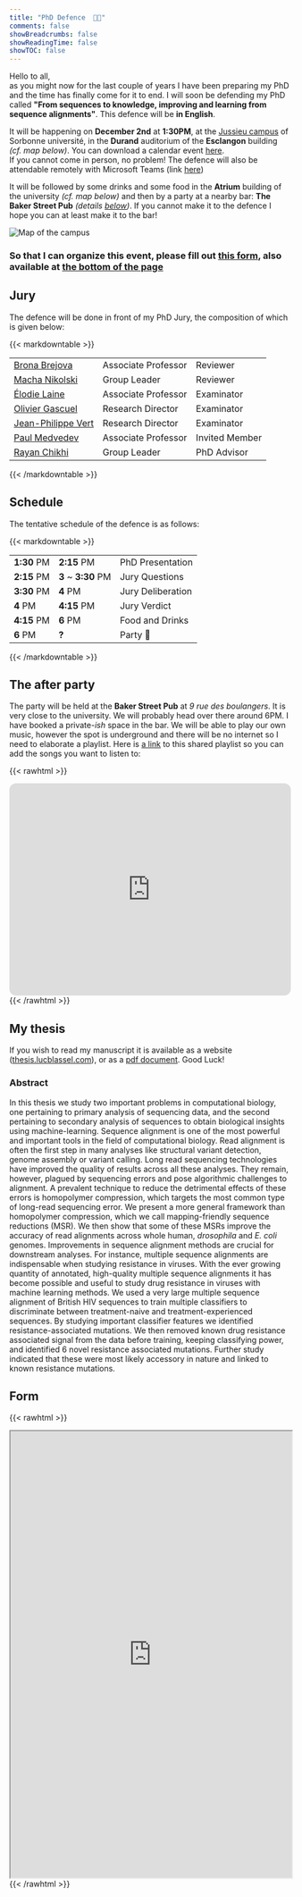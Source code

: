 ```yaml
---
title: "PhD Defence  🧑‍🎓"
comments: false
showBreadcrumbs: false
showReadingTime: false
showTOC: false
---
```


Hello to all,  
as you might now for the last couple of years I have been preparing my PhD and the time has finally come for it to end. I will soon be defending my PhD called **"From sequences to knowledge, improving and learning from sequence alignments"**. This defence will be **in English**.  

It will be happening on **December 2nd** at **1:30PM**, at the [Jussieu campus](https://goo.gl/maps/fV5BX99xdRsy6wNy7) of Sorbonne université, in the **Durand** auditorium of the **Esclangon** building *(cf. map below)*. You can download a calendar event [here](/files/defence.ics).  
If you cannot come in person, no problem! The defence will also be attendable remotely with Microsoft Teams (link [here](https://teams.microsoft.com/l/meetup-join/19%3ameeting_YjQ2NDliYjktMzQ5OS00MDc5LWIyYzItNmFkNjdhMmRmMGM3%40thread.v2/0?context=%7b%22Tid%22%3a%22096815dc-d9eb-4bc3-a5a3-53c77e7d34e2%22%2c%22Oid%22%3a%22efed87df-6c6d-40e8-8d70-14ad4e775309%22%7d))  

It will be followed by some drinks and some food in the **Atrium** building of the university *(cf. map below)* and then by a party at a nearby bar: **The Baker Street Pub** *(details [below](#the-after-party))*. If you cannot make it to the defence I hope you can at least make it to the bar!

![Map of the campus](/images/amphi_durand.jpg#center)

### So that I can organize this event, please fill out [this form](https://framaforms.org/soutenance-de-luc-lucs-defence-1667484172), also available at [the bottom of the page](#form)

## Jury
The defence will be done in front of my PhD Jury, the composition of which is given below:

{{< markdowntable >}}

|                                                                           |                     |                |
| ------------------------------------------------------------------------- | ------------------- | -------------- |
| [Brona Brejova](http://compbio.fmph.uniba.sk/~bbrejova/)                  | Associate Professor | Reviewer       |
| [Macha Nikolski](https://dept-info.labri.fr/~macha/)                      | Group Leader        | Reviewer       |
| [Élodie Laine](http://www.lcqb.upmc.fr/laine/Home.html)                   | Associate Professor | Examinator     |
| [Olivier Gascuel](https://isyeb.mnhn.fr/fr/annuaire/olivier-gascuel-7496) | Research Director   | Examinator     |
| [Jean-Philippe Vert](https://members.cbio.mines-paristech.fr/~jvert/)     | Research Director   | Examinator     |
| [Paul Medvedev](https://medvedevgroup.com/principal-investigator/)        | Associate Professor | Invited Member |
| [Rayan Chikhi](http://rayan.chikhi.name/)                                 | Group Leader        | PhD Advisor    |

{{< /markdowntable >}}

## Schedule

The tentative schedule of the defence is as follows:

{{< markdowntable >}}

|   |   |   |
|---|---|---|
| **1:30** PM    | **2:15** PM         | PhD Presentation |
| **2:15** PM | **3** ~ **3:30** PM | Jury Questions |
| **3:30** PM    | **4** PM         | Jury Deliberation |
| **4** PM | **4:15** PM         | Jury Verdict  |
| **4:15** PM | **6** PM         | Food and Drinks  |
| **6** PM    | **?**               | Party 🎉 |

{{< /markdowntable >}}

## The after party
The party will be held at the **Baker Street Pub** at *9 rue des boulangers*. It is very close to the university. We will probably head over there around 6PM. I have booked a private-*ish* space in the bar. We will be able to play our own music, however the spot is underground and there will be no internet so I need to elaborate a playlist. Here is [a link](https://open.spotify.com/playlist/1vVTYDkc3iacBF9dWZdGZY?si=c3c5c2b5a7ca4fb1&pt=a8e7de3f76ce9ab1b003c7471a40160f) to this shared playlist so you can add the songs you want to listen to:  

{{< rawhtml >}}
<iframe style="border-radius:12px" src="https://open.spotify.com/embed/playlist/1vVTYDkc3iacBF9dWZdGZY?utm_source=generator" width="100%" height="380" frameBorder="0" allowfullscreen="" allow="clipboard-write; encrypted-media; fullscreen; picture-in-picture" loading="lazy"></iframe>
{{< /rawhtml >}}

## My thesis

If you wish to read my manuscript it is available as a website ([thesis.lucblassel.com](https://thesis.lucblassel.com)), or as a [pdf document](https://thesis.lucblassel.com/_main.pdf). Good Luck!

### Abstract 

In this thesis we study two important problems in computational biology, one pertaining to primary analysis of sequencing data, and the second pertaining to secondary analysis of sequences to obtain biological insights using machine-learning. Sequence alignment is one of the most powerful and important tools in the field of computational biology. Read alignment is often the first step in many analyses like structural variant detection, genome assembly or variant calling. Long read sequencing technologies have improved the quality of results across all these analyses. They remain, however, plagued by sequencing errors and pose algorithmic challenges to alignment. A prevalent technique to reduce the detrimental effects of these errors is homopolymer compression, which targets the most common type of long-read sequencing error. We present a more general framework than homopolymer compression, which we call mapping-friendly sequence reductions (MSR). We then show that some of these MSRs improve the accuracy of read alignments across whole human, *drosophila* and *E. coli* genomes. Improvements in sequence alignment methods are crucial for downstream analyses. For instance, multiple sequence alignments are indispensable when studying resistance in viruses. With the ever growing quantity of annotated, high-quality multiple sequence alignments it has become possible and useful to study drug resistance in viruses with machine learning methods. We used a very large multiple sequence alignment of British HIV sequences to train multiple classifiers to discriminate between treatment-naive and treatment-experienced sequences. By studying important classifier features we identified resistance-associated mutations. We then removed known drug resistance associated signal from the data before training, keeping classifying power, and identified 6 novel resistance associated mutations. Further study indicated that these were most likely accessory in nature and linked to known resistance mutations.

## Form

{{< rawhtml >}}
<iframe src="https://framaforms.org/soutenance-de-luc-lucs-defence-1667484172" width="100%" height="800" border="0">
</iframe>
{{< /rawhtml >}}